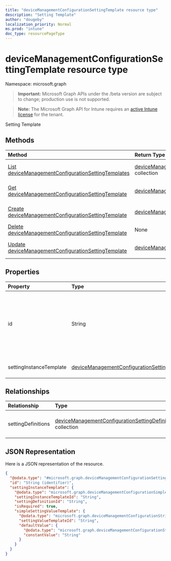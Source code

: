 ```yaml
---
title: "deviceManagementConfigurationSettingTemplate resource type"
description: "Setting Template"
author: "dougeby"
localization_priority: Normal
ms.prod: "intune"
doc_type: resourcePageType
---
```


# deviceManagementConfigurationSettingTemplate resource type

Namespace: microsoft.graph

> **Important:** Microsoft Graph APIs under the /beta version are subject to change; production use is not supported.

> **Note:** The Microsoft Graph API for Intune requires an [active Intune license](https://go.microsoft.com/fwlink/?linkid=839381) for the tenant.

Setting Template

## Methods
|Method|Return Type|Description|
|:---|:---|:---|
|[List deviceManagementConfigurationSettingTemplates](../api/intune-deviceconfigv2-devicemanagementconfigurationsettingtemplate-list.md)|[deviceManagementConfigurationSettingTemplate](../resources/intune-deviceconfigv2-devicemanagementconfigurationsettingtemplate.md) collection|List properties and relationships of the [deviceManagementConfigurationSettingTemplate](../resources/intune-deviceconfigv2-devicemanagementconfigurationsettingtemplate.md) objects.|
|[Get deviceManagementConfigurationSettingTemplate](../api/intune-deviceconfigv2-devicemanagementconfigurationsettingtemplate-get.md)|[deviceManagementConfigurationSettingTemplate](../resources/intune-deviceconfigv2-devicemanagementconfigurationsettingtemplate.md)|Read properties and relationships of the [deviceManagementConfigurationSettingTemplate](../resources/intune-deviceconfigv2-devicemanagementconfigurationsettingtemplate.md) object.|
|[Create deviceManagementConfigurationSettingTemplate](../api/intune-deviceconfigv2-devicemanagementconfigurationsettingtemplate-create.md)|[deviceManagementConfigurationSettingTemplate](../resources/intune-deviceconfigv2-devicemanagementconfigurationsettingtemplate.md)|Create a new [deviceManagementConfigurationSettingTemplate](../resources/intune-deviceconfigv2-devicemanagementconfigurationsettingtemplate.md) object.|
|[Delete deviceManagementConfigurationSettingTemplate](../api/intune-deviceconfigv2-devicemanagementconfigurationsettingtemplate-delete.md)|None|Deletes a [deviceManagementConfigurationSettingTemplate](../resources/intune-deviceconfigv2-devicemanagementconfigurationsettingtemplate.md).|
|[Update deviceManagementConfigurationSettingTemplate](../api/intune-deviceconfigv2-devicemanagementconfigurationsettingtemplate-update.md)|[deviceManagementConfigurationSettingTemplate](../resources/intune-deviceconfigv2-devicemanagementconfigurationsettingtemplate.md)|Update the properties of a [deviceManagementConfigurationSettingTemplate](../resources/intune-deviceconfigv2-devicemanagementconfigurationsettingtemplate.md) object.|

## Properties
|Property|Type|Description|
|:---|:---|:---|
|id|String|Key of this setting template within the policy template which contains it. Automatically generated.|
|settingInstanceTemplate|[deviceManagementConfigurationSettingInstanceTemplate](../resources/intune-deviceconfigv2-devicemanagementconfigurationsettinginstancetemplate.md)|Setting Instance Template|

## Relationships
|Relationship|Type|Description|
|:---|:---|:---|
|settingDefinitions|[deviceManagementConfigurationSettingDefinition](../resources/intune-deviceconfigv2-devicemanagementconfigurationsettingdefinition.md) collection|List of related Setting Definitions|

## JSON Representation
Here is a JSON representation of the resource.
<!-- {
  "blockType": "resource",
  "keyProperty": "id",
  "@odata.type": "microsoft.graph.deviceManagementConfigurationSettingTemplate"
}
-->
``` json
{
  "@odata.type": "#microsoft.graph.deviceManagementConfigurationSettingTemplate",
  "id": "String (identifier)",
  "settingInstanceTemplate": {
    "@odata.type": "microsoft.graph.deviceManagementConfigurationSimpleSettingInstanceTemplate",
    "settingInstanceTemplateId": "String",
    "settingDefinitionId": "String",
    "isRequired": true,
    "simpleSettingValueTemplate": {
      "@odata.type": "microsoft.graph.deviceManagementConfigurationStringSettingValueTemplate",
      "settingValueTemplateId": "String",
      "defaultValue": {
        "@odata.type": "microsoft.graph.deviceManagementConfigurationStringSettingValueConstantDefaultTemplate",
        "constantValue": "String"
      }
    }
  }
}
```





